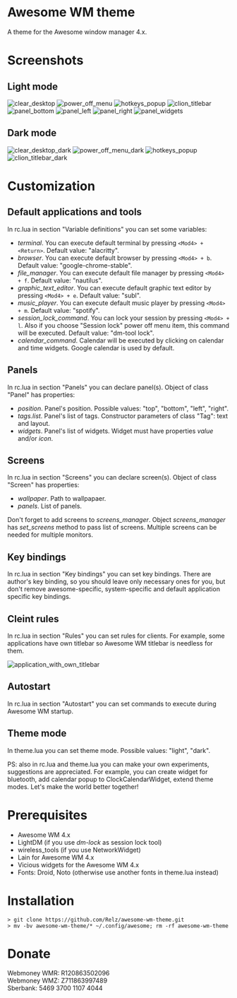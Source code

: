# Awesome WM theme
A theme for the Awesome window manager 4.x.

# Screenshots

## Light mode

![clear_desktop](https://user-images.githubusercontent.com/15068331/154843667-11603245-25a2-425e-802d-2147bff8bedb.png)
![power_off_menu](https://user-images.githubusercontent.com/15068331/154843753-2479f2bb-8c08-4529-b736-6dd49b6c9b9e.png)
![hotkeys_popup](https://user-images.githubusercontent.com/15068331/154843771-451e975c-8b2a-4b52-bb1f-2628433f3cc0.png)
![clion_titlebar](https://user-images.githubusercontent.com/15068331/154844068-c2ee99bf-641a-47b5-8459-9ac4ae40c64c.png)
![panel_bottom](https://user-images.githubusercontent.com/15068331/154844476-3367c8ed-8e76-400c-87d9-807340a2d19d.png)
![panel_left](https://user-images.githubusercontent.com/15068331/154844669-c16061b8-b9b4-4ae2-80e8-81f2d08e0a80.png)
![panel_right](https://user-images.githubusercontent.com/15068331/154844687-64089518-1c0f-4472-9227-3c4b8416bb7c.png)
![panel_widgets](https://user-images.githubusercontent.com/15068331/154843949-d98b269f-5d5d-4f0c-9fe9-bdbbae9c6953.gif)


## Dark mode

![clear_desktop_dark](https://user-images.githubusercontent.com/15068331/154844205-361cbaed-20fd-4758-96eb-1cc85244bb2b.png)
![power_off_menu_dark](https://user-images.githubusercontent.com/15068331/154844237-49b03c82-0957-4a84-b905-beeb625e80fa.png)
![hotkeys_popup](https://user-images.githubusercontent.com/15068331/154844315-c7596597-156f-4d0a-8d2d-83264d9da8a9.png)
![clion_titlebar_dark](https://user-images.githubusercontent.com/15068331/154844274-2570186b-53c1-47a9-9a64-64996f3cfd1a.png)


# Customization

## Default applications and tools

In rc.lua in section "Variable definitions" you can set some variables:
+ *terminal*. You can execute default terminal by pressing `<Mod4> + <Return>`. Default value: "alacritty".
+ *browser*. You can execute default browser by pressing `<Mod4> + b`. Default value: "google-chrome-stable".
+ *file_manager*. You can execute default file manager by pressing `<Mod4> + f`. Default value: "nautilus".
+ *graphic_text_editor*. You can execute default graphic text editor by pressing `<Mod4> + e`. Default value: "subl".
+ *music_player*. You can execute default music player by pressing `<Mod4> + m`. Default value: "spotify".
+ *session_lock_command*. You can lock your session by pressing `<Mod4> + l`. Also if you choose "Session lock" power off menu item, this command will be executed. Default value: "dm-tool lock".
+ *calendar_command*. Calendar will be executed by clicking on calendar and time widgets. Google calendar is used by default.

## Panels

In rc.lua in section "Panels" you can declare panel(s). Object of class "Panel" has properties:
+ *position*. Panel's position. Possible values: "top", "bottom", "left", "right".
+ *tags.list*. Panel's list of tags. Constructor parameters of class "Tag": text and layout.
+ *widgets*. Panel's list of widgets. Widget must have properties *value* and/or *icon*.

## Screens

In rc.lua in section "Screens" you can declare screen(s). Object of class "Screen" has properties:

+ *wallpaper*. Path to wallpapaer.
+ *panels*. List of panels.

Don't forget to add screens to *screens_manager*. Object *screens_manager* has *set_screens* method to pass list of screens. Multiple screens can be needed for multiple monitors.

## Key bindings

In rc.lua in section "Key bindings" you can set key bindings. There are author's key binding, so you should leave only necessary ones for you, but don't remove awesome-specific, system-specific and default application specific key bindings.

## Cleint rules

In rc.lua in section "Rules" you can set rules for clients. For example, some applications have own titlebar so Awesome WM titlebar is needless for them.

![application_with_own_titlebar](https://user-images.githubusercontent.com/15068331/65379046-78d15500-dcca-11e9-95d2-b570c4a10e0e.png)

## Autostart

In rc.lua in section "Autostart" you can set commands to execute during Awesome WM startup.

## Theme mode

In theme.lua you can set theme mode. Possible values: "light", "dark".

PS: also in rc.lua and theme.lua you can make your own experiments, suggestions are appreciated. For example, you can create widget for bluetooth, add calendar popup to ClockCalendarWidget, extend theme modes. Let's make the world better together!

# Prerequisites

+ Awesome WM 4.x
+ LightDM (if you use *dm-lock* as session lock tool)
+ wireless_tools (if you use NetworkWidget)
+ Lain for Awesome WM 4.x
+ Vicious widgets for the Awesome WM 4.x
+ Fonts: Droid, Noto (otherwise use another fonts in theme.lua instead)

# Installation

```
> git clone https://github.com/Relz/awesome-wm-theme.git
> mv -bv awesome-wm-theme/* ~/.config/awesome; rm -rf awesome-wm-theme
```

# Donate

Webmoney WMR: R120863502096<br>
Webmoney WMZ: Z711863997489<br>
Sberbank: 5469 3700 1107 4044<br>

